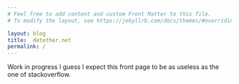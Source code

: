 ```yaml
---
# Feel free to add content and custom Front Matter to this file.
# To modify the layout, see https://jekyllrb.com/docs/themes/#overriding-theme-defaults

layout: blog
title:  detether.net
permalink: /
---
```


Work in progress I guess
I expect this front page to be as useless as the one of stackoverflow.